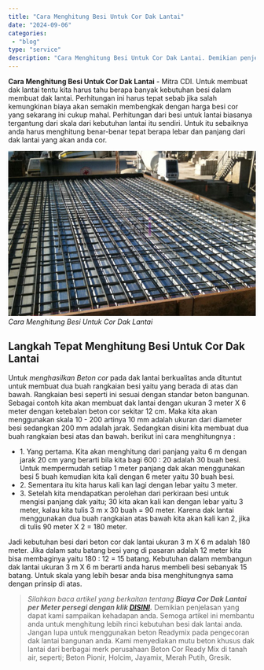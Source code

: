 ```yaml
---
title: "Cara Menghitung Besi Untuk Cor Dak Lantai"
date: "2024-09-06"
categories:
 - "blog"
type: "service"
description: "Cara Menghitung Besi Untuk Cor Dak Lantai. Demikian penjelasan yang dapat kami sampaikan kehadapan anda. Semoga artikel ini membantu anda untuk menghitung le..."
---
```


**Cara Menghitung Besi Untuk Cor Dak Lantai** - Mitra CDI. Untuk membuat dak lantai tentu kita harus tahu berapa banyak kebutuhan besi dalam membuat dak lantai. Perhitungan ini harus tepat sebab jika salah kemungkinan biaya akan semakin membengkak dengan harga besi cor yang sekarang ini cukup mahal. Perhitungan dari besi untuk lantai biasanya tergantung dari skala dari kebutuhan lantai itu sendiri. Untuk itu sebaiknya anda harus menghitung benar-benar tepat berapa lebar dan panjang dari dak lantai yang akan anda cor.

![Cara Menghitung Besi Untuk Cor Dak Lantai](/images/blog/pasang-bondek.jpg)
*Cara Menghitung Besi Untuk Cor Dak Lantai*

 ## Langkah Tepat Menghitung Besi Untuk Cor Dak Lantai

Untuk _menghasilkan Beton cor_ pada dak lantai berkualitas anda dituntut untuk membuat dua buah rangkaian besi yaitu yang berada di atas dan bawah. Rangkaian besi seperti ini sesuai dengan standar beton bangunan. Sebagai contoh kita akan membuat dak lantai dengan ukuran 3 meter X 6 meter dengan ketebalan beton cor sekitar 12 cm. Maka kita akan menggunakan skala 10 - 200 artinya 10 mm adalah ukuran dari diameter besi sedangkan 200 mm adalah jarak. Sedangkan disini kita membuat dua buah rangkaian besi atas dan bawah. berikut ini cara menghitungnya :

- 1\. Yang pertama. Kita akan menghitung dari panjang yaitu 6 m dengan jarak 20 cm yang berarti bila kita bagi 600 : 20 adalah 30 buah besi. Untuk mempermudah setiap 1 meter panjang dak akan menggunakan besi 5 buah kemudian kita kali dengan 6 meter yaitu 30 buah besi.
- 2\. Sementara itu kita harus kali kan lagi dengan lebar yaitu 3 meter.
- 3\. Setelah kita mendapatkan perolehan dari perkiraan besi untuk mengisi panjang dak yaitu; 30 kita akan kali kan dengan lebar yaitu 3 meter, kalau kita tulis 3 m x 30 buah = 90 meter. Karena dak lantai menggunakan dua buah rangkaian atas bawah kita akan kali kan 2, jika di tulis 90 meter X 2 = 180 meter.

Jadi kebutuhan besi dari beton cor dak lantai ukuran 3 m X 6 m adalah 180 meter. Jika dalam satu batang besi yang di pasaran adalah 12 meter kita bisa membaginya yaitu 180 : 12 = 15 batang. Kebutuhan dalam membangun dak lantai ukuran 3 m X 6 m berarti anda harus membeli besi sebanyak 15 batang. Untuk skala yang lebih besar anda bisa menghitungnya sama dengan prinsip di atas.

> _Silahkan baca artikel yang berkaitan tentang **Biaya Cor Dak Lantai per Meter persegi dengan klik [DISINI](/blog/biaya-cor-dak-lantai-beton-per-m2).**_
Demikian penjelasan yang dapat kami sampaikan kehadapan anda. Semoga artikel ini membantu anda untuk menghitung lebih rinci kebutuhan besi dak lantai anda. Jangan lupa untuk menggunakan beton Readymix pada pengecoran dak lantai bangunan anda. Kami menyediakan mutu beton khusus dak lantai dari berbagai merk perusahaan Beton Cor Ready Mix di tanah air, seperti; Beton Pionir, Holcim, Jayamix, Merah Putih, Gresik.


